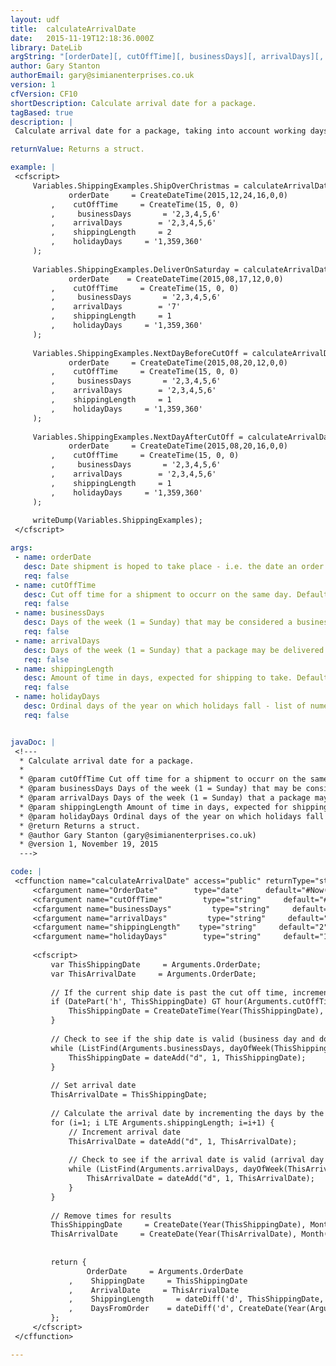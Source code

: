 ```yaml
---
layout: udf
title:  calculateArrivalDate
date:   2015-11-19T12:18:36.000Z
library: DateLib
argString: "[orderDate][, cutOffTime][, businessDays][, arrivalDays][, shippingLength][, holidayDays]"
author: Gary Stanton
authorEmail: gary@simianenterprises.co.uk
version: 1
cfVersion: CF10
shortDescription: Calculate arrival date for a package.
tagBased: true
description: |
 Calculate arrival date for a package, taking into account working days and publid holidays.

returnValue: Returns a struct.

example: |
 <cfscript>
     Variables.ShippingExamples.ShipOverChristmas = calculateArrivalDate(
             orderDate     = CreateDateTime(2015,12,24,16,0,0)
         ,    cutOffTime     = CreateTime(15, 0, 0)
         ,     businessDays       = '2,3,4,5,6'
         ,    arrivalDays        = '2,3,4,5,6'
         ,    shippingLength     = 2
         ,    holidayDays     = '1,359,360'
     );
 
     Variables.ShippingExamples.DeliverOnSaturday = calculateArrivalDate(
             orderDate    = CreateDateTime(2015,08,17,12,0,0)
         ,    cutOffTime     = CreateTime(15, 0, 0)
         ,     businessDays       = '2,3,4,5,6'
         ,    arrivalDays        = '7'
         ,    shippingLength     = 1
         ,    holidayDays     = '1,359,360'
     );
 
     Variables.ShippingExamples.NextDayBeforeCutOff = calculateArrivalDate(
             orderDate     = CreateDateTime(2015,08,20,12,0,0)
         ,    cutOffTime     = CreateTime(15, 0, 0)
         ,     businessDays       = '2,3,4,5,6'
         ,    arrivalDays        = '2,3,4,5,6'
         ,    shippingLength     = 1
         ,    holidayDays     = '1,359,360'
     );
 
     Variables.ShippingExamples.NextDayAfterCutOff = calculateArrivalDate(
             orderDate     = CreateDateTime(2015,08,20,16,0,0)
         ,    cutOffTime     = CreateTime(15, 0, 0)
         ,     businessDays       = '2,3,4,5,6'
         ,    arrivalDays        = '2,3,4,5,6'
         ,    shippingLength     = 1
         ,    holidayDays     = '1,359,360'
     );
 
     writeDump(Variables.ShippingExamples);
 </cfscript>

args:
 - name: orderDate
   desc: Date shipment is hoped to take place - i.e. the date an order is made. Defaults to now.
   req: false
 - name: cutOffTime
   desc: Cut off time for a shipment to occurr on the same day. Defaults to 3PM.
   req: false
 - name: businessDays
   desc: Days of the week (1 = Sunday) that may be considered a business day in this context. Defaults to 2,3,4,5,6.
   req: false
 - name: arrivalDays
   desc: Days of the week (1 = Sunday) that a package may be delivered in this context. Defaults to 2,3,4,5,6.
   req: false
 - name: shippingLength
   desc: Amount of time in days, expected for shipping to take. Defaults to 2.
   req: false
 - name: holidayDays
   desc: Ordinal days of the year on which holidays fall - list of numeric days. Defaults to 1,359,360.
   req: false


javaDoc: |
 <!---
  * Calculate arrival date for a package.
  *  
  * @param cutOffTime Cut off time for a shipment to occurr on the same day
  * @param businessDays Days of the week (1 = Sunday) that may be considered a business day in this context
  * @param arrivalDays Days of the week (1 = Sunday) that a package may be delivered in this context
  * @param shippingLength Amount of time in days, expected for shipping to take
  * @param holidayDays Ordinal days of the year on which holidays fall - list of numeric days
  * @return Returns a struct. 
  * @author Gary Stanton (gary@simianenterprises.co.uk) 
  * @version 1, November 19, 2015 
  --->

code: |
 <cffunction name="calculateArrivalDate" access="public" returnType="struct" output="false" hint="Returns information about the arrival of a shipment based on a shipping date and shipping length">
     <cfargument name="OrderDate"        type="date"     default="#Now()#"             hint="Date shipment is hoped to take place - i.e. the date an order is made" />
     <cfargument name="cutOffTime"         type="string"     default="#CreateTime(15, 0, 0)#"     hint="Cut off time for a shipment to occurr on the same day" />
     <cfargument name="businessDays"         type="string"     default="2,3,4,5,6"             hint="Days of the week (1 = Sunday) that may be considered a business day in this context" />
     <cfargument name="arrivalDays"         type="string"     default="2,3,4,5,6"             hint="Days of the week (1 = Sunday) that a package may be delivered in this context" />
     <cfargument name="shippingLength"    type="string"     default="2"                 hint="Amount of time in days, expected for shipping to take" />
     <cfargument name="holidayDays"        type="string"     default="1,359,360"             hint="Ordinal days of the year on which holidays fall - list of numeric days" />
 
     <cfscript>
         var ThisShippingDate     = Arguments.OrderDate;
         var ThisArrivalDate     = Arguments.OrderDate;
 
         // If the current ship date is past the cut off time, increment to the next day
         if (DatePart('h', ThisShippingDate) GT hour(Arguments.cutOffTime) OR (DatePart('h', ThisShippingDate) EQ hour(Arguments.cutOffTime) AND DatePart('n', ThisShippingDate) GTE minute(Arguments.cutOffTime))) {
             ThisShippingDate = CreateDateTime(Year(ThisShippingDate), Month(ThisShippingDate), Day(DateAdd('d', 1, ThisShippingDate)), 09, 00, 00);
         }
 
         // Check to see if the ship date is valid (business day and does not fall on a holiday)
         while (ListFind(Arguments.businessDays, dayOfWeek(ThisShippingDate)) EQ 0 OR ListFind(Arguments.holidayDays, dayOfYear(ThisShippingDate))) {
             ThisShippingDate = dateAdd("d", 1, ThisShippingDate);
         }
 
         // Set arrival date 
         ThisArrivalDate = ThisShippingDate;
 
         // Calculate the arrival date by incrementing the days by the shipping length, checking for non valid days as above
         for (i=1; i LTE Arguments.shippingLength; i=i+1) {
             // Increment arrival date
             ThisArrivalDate = dateAdd("d", 1, ThisArrivalDate);
 
             // Check to see if the arrival date is valid (arrival day and does not fall on a holiday)
             while (ListFind(Arguments.arrivalDays, dayOfWeek(ThisArrivalDate)) EQ 0 OR ListFind(Arguments.holidayDays, dayOfYear(ThisArrivalDate))) {
                 ThisArrivalDate = dateAdd("d", 1, ThisArrivalDate);
             }
         }
 
         // Remove times for results
         ThisShippingDate     = CreateDate(Year(ThisShippingDate), Month(ThisShippingDate), Day(ThisShippingDate));
         ThisArrivalDate     = CreateDate(Year(ThisArrivalDate), Month(ThisArrivalDate), Day(ThisArrivalDate));
 
 
         return {
                 OrderDate     = Arguments.OrderDate
             ,    ShippingDate     = ThisShippingDate
             ,    ArrivalDate     = ThisArrivalDate
             ,    ShippingLength     = dateDiff('d', ThisShippingDate, ThisArrivalDate)
             ,    DaysFromOrder    = dateDiff('d', CreateDate(Year(Arguments.OrderDate), Month(Arguments.OrderDate), Day(Arguments.OrderDate)), ThisArrivalDate)
         };
     </cfscript>
 </cffunction>

---
```


